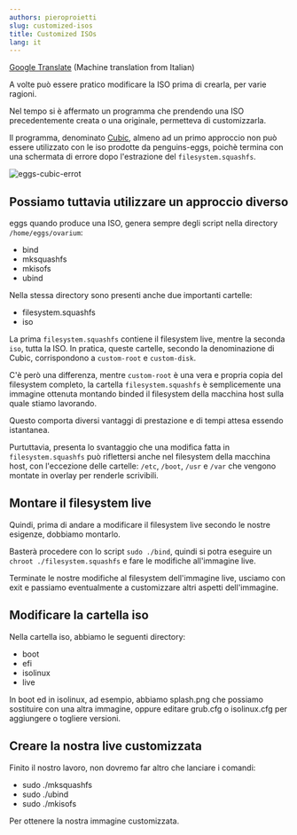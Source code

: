 ```yaml
---
authors: pieroproietti
slug: customized-isos
title: Customized ISOs
lang: it
---
```


[Google Translate](https://penguins--eggs-net.translate.goog/blog/customized-isos?_x_tr_sl=auto&_x_tr_tl=en&_x_tr_hl=en&_x_tr_pto=wapp&_x_tr_hist=true) (Machine translation from Italian)


A volte può essere pratico modificare la ISO prima di crearla, per varie ragioni.

Nel tempo si è affermato un programma che prendendo una ISO precedentemente creata o una originale, permetteva di customizzarla.

Il programma, denominato [Cubic](https://github.com/PJ-Singh-001/Cubic), almeno ad un primo approccio non può essere utilizzato con le iso prodotte da penguins-eggs, poichè termina con una schermata di errore dopo l'estrazione del ```filesystem.squashfs```.

![eggs-cubic-errot](/img/blog/2023-04-02/eggs-cubic-error.png)

## Possiamo tuttavia utilizzare un approccio diverso

eggs quando produce una ISO, genera sempre degli script nella directory ```/home/eggs/ovarium```:
* bind
* mksquashfs
* mkisofs
* ubind

Nella stessa directory sono presenti anche due importanti cartelle: 
* filesystem.squashfs
* iso

La prima ```filesystem.squashfs``` contiene il filesystem live, mentre la seconda ```iso```, tutta la ISO. In pratica, queste cartelle, secondo la denominazione di Cubic, corrispondono a ```custom-root``` e ```custom-disk```.

C'è però una differenza, mentre ```custom-root``` è una vera e propria copia del filesystem completo, la cartella ```filesystem.squashfs``` è semplicemente una immagine ottenuta montando binded il filesystem della macchina host sulla quale stiamo lavorando.

Questo comporta diversi vantaggi di prestazione e di tempi attesa essendo istantanea.

Purtuttavia, presenta lo svantaggio che una modifica fatta in ```filesystem.squashfs``` può riflettersi anche nel filesystem della macchina host, con l'eccezione delle cartelle: ```/etc```, ```/boot```, ```/usr``` e ```/var``` che vengono montate in overlay per renderle scrivibili.

## Montare il filesystem live

Quindi, prima di andare a modificare il filesystem live secondo le nostre esigenze, dobbiamo montarlo. 

Basterà procedere con lo script ```sudo ./bind```, quindi si potra eseguire un ```chroot ./filesystem.squashfs``` e fare le modifiche all'immagine live.

Terminate le nostre modifiche al filesystem dell'immagine live, usciamo con exit e passiamo eventualmente a customizzare altri aspetti dell'immagine.

## Modificare la cartella iso

Nella cartella iso, abbiamo le seguenti directory:
* boot
* efi
* isolinux
* live

In boot ed in isolinux, ad esempio, abbiamo splash.png che possiamo sostituire con una altra immagine, oppure editare grub.cfg o isolinux.cfg per aggiungere o togliere versioni.

## Creare la nostra live customizzata

Finito il nostro lavoro, non dovremo far altro che lanciare i comandi:
* sudo ./mksquashfs
* sudo ./ubind
* sudo ./mkisofs

Per ottenere la nostra immagine customizzata.






